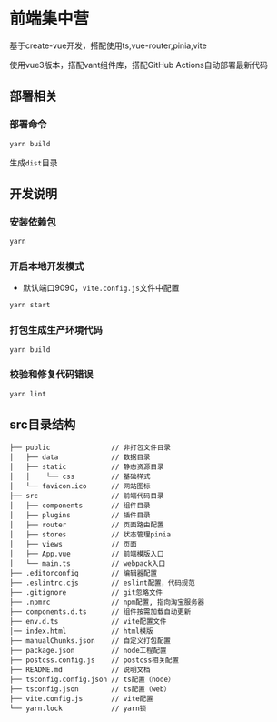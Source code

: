 # 前端集中营

基于create-vue开发，搭配使用ts,vue-router,pinia,vite

使用vue3版本，搭配vant组件库，搭配GitHub Actions自动部署最新代码

## 部署相关

### 部署命令

```bash
yarn build
```
生成`dist`目录

## 开发说明

### 安装依赖包

```bash
yarn
```

### 开启本地开发模式

- 默认端口9090，`vite.config.js`文件中配置

```bash
yarn start
```

### 打包生成生产环境代码

```bash
yarn build
```

### 校验和修复代码错误

```bash
yarn lint
```

## src目录结构

```
├── public               // 非打包文件目录
│   ├── data             // 数据目录
│   ├── static           // 静态资源目录
│   │    └── css         // 基础样式
│   └── favicon.ico      // 网站图标
├── src                  // 前端代码目录
│   ├── components       // 组件目录
│   ├── plugins          // 插件目录
│   ├── router           // 页面路由配置
│   ├── stores           // 状态管理pinia
│   ├── views            // 页面
│   ├── App.vue          // 前端模版入口
│   └── main.ts          // webpack入口
├── .editorconfig        // 编辑器配置
├── .eslintrc.cjs        // eslint配置，代码规范
├── .gitignore           // git忽略文件
├── .npmrc               // npm配置, 指向淘宝服务器
├── components.d.ts      // 组件按需加载自动更新
├── env.d.ts             // vite配置文件
│── index.html           // html模版
├── manualChunks.json    // 自定义打包配置
├── package.json         // node工程配置
├── postcss.config.js    // postcss相关配置
├── README.md            // 说明文档
├── tsconfig.config.json // ts配置（node）
├── tsconfig.json        // ts配置（web）
├── vite.config.js       // vite配置
└── yarn.lock            // yarn锁
```
